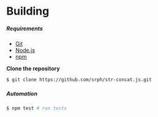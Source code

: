 # Building

##### Requirements

- [Git](http://git-scm.com/)
- [Node.js](http://nodejs.org/)
- [npm](https://www.npmjs.com/)

**Clone the repository**

```bash
$ git clone https://github.com/srph/str-concat.js.git
```

##### Automation

```bash
$ npm test # run tests
```
